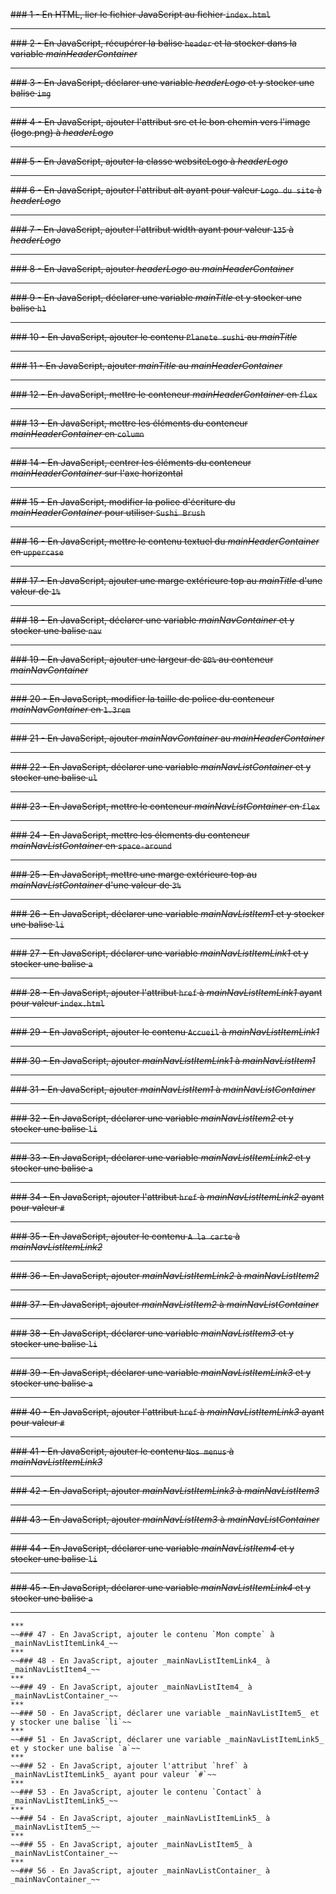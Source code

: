 ~~### 1 - En HTML, lier le fichier JavaScript au fichier `index.html`~~
***
~~### 2 - En JavaScript, récupérer la balise `header` et la stocker dans la variable _mainHeaderContainer_~~
***
~~### 3 - En JavaScript, déclarer une variable _headerLogo_ et y stocker une balise `img`~~
***
~~### 4 - En JavaScript, ajouter l'attribut src et le bon chemin vers l'image (logo.png) à _headerLogo_~~
***
~~### 5 - En JavaScript, ajouter la classe websiteLogo à _headerLogo_~~
***
~~### 6 - En JavaScript, ajouter l'attribut alt ayant pour valeur `Logo du site` à _headerLogo_~~
***
~~### 7 - En JavaScript, ajouter l'attribut width ayant pour valeur `135` à _headerLogo_~~
***
~~### 8 - En JavaScript, ajouter _headerLogo_ au _mainHeaderContainer_~~
***
~~### 9 - En JavaScript, déclarer une variable _mainTitle_ et y stocker une balise `h1`~~
***
~~### 10 - En JavaScript, ajouter le contenu `Planete sushi` au _mainTitle_~~
***
~~### 11 - En JavaScript, ajouter _mainTitle_ au _mainHeaderContainer_~~
***
~~### 12 - En JavaScript, mettre le conteneur _mainHeaderContainer_ en `flex`~~
***
~~### 13 - En JavaScript, mettre les éléments du conteneur _mainHeaderContainer_ en `column`~~
***
~~### 14 - En JavaScript, centrer les éléments du conteneur _mainHeaderContainer_ sur l'axe horizontal~~ 
***
~~### 15 - En JavaScript, modifier la police d'écriture du _mainHeaderContainer_ pour utiliser `Sushi Brush`~~
***
~~### 16 - En JavaScript, mettre le contenu textuel du _mainHeaderContainer_ en `uppercase`~~
***
~~### 17 - En JavaScript, ajouter une marge extérieure top au _mainTitle_ d'une valeur de `1%`~~
***
~~### 18 - En JavaScript, déclarer une variable _mainNavContainer_ et y stocker une balise `nav`~~
***
~~### 19 - En JavaScript, ajouter une largeur de `80%` au conteneur _mainNavContainer_~~
***
~~### 20 - En JavaScript, modifier la taille de police du conteneur _mainNavContainer_ en `1.3rem`~~
***
~~### 21 - En JavaScript, ajouter _mainNavContainer_ au _mainHeaderContainer_~~
***
~~### 22 - En JavaScript, déclarer une variable _mainNavListContainer_ et y stocker une balise `ul`~~
***
~~### 23 - En JavaScript, mettre le conteneur _mainNavListContainer_ en `flex`~~
***
~~### 24 - En JavaScript, mettre les élements du conteneur _mainNavListContainer_ en `space-around`~~
***
~~### 25 - En JavaScript, mettre une marge extérieure top au _mainNavListContainer_ d'une valeur de `3%`~~
***
~~### 26 - En JavaScript, déclarer une variable _mainNavListItem1_ et y stocker une balise `li`~~
***
~~### 27 - En JavaScript, déclarer une variable _mainNavListItemLink1_ et y stocker une balise `a`~~
***
~~### 28 - En JavaScript, ajouter l'attribut `href` à _mainNavListItemLink1_ ayant pour valeur `index.html`~~
***
~~### 29 - En JavaScript, ajouter le contenu `Accueil` à _mainNavListItemLink1_~~
***
~~### 30 - En JavaScript, ajouter _mainNavListItemLink1_ à _mainNavListItem1_~~
***
~~### 31 - En JavaScript, ajouter _mainNavListItem1_ à _mainNavListContainer_~~
***
~~### 32 - En JavaScript, déclarer une variable _mainNavListItem2_ et y stocker une balise `li`~~
***
~~### 33 - En JavaScript, déclarer une variable _mainNavListItemLink2_ et y stocker une balise `a`~~
***
~~### 34 - En JavaScript, ajouter l'attribut `href` à _mainNavListItemLink2_ ayant pour valeur `#`~~
***
~~### 35 - En JavaScript, ajouter le contenu `A la carte` à _mainNavListItemLink2_~~
***
~~### 36 - En JavaScript, ajouter _mainNavListItemLink2_ à _mainNavListItem2_~~
***
~~### 37 - En JavaScript, ajouter _mainNavListItem2_ à _mainNavListContainer_~~
***
~~### 38 - En JavaScript, déclarer une variable _mainNavListItem3_ et y stocker une balise `li`~~
***
~~### 39 - En JavaScript, déclarer une variable _mainNavListItemLink3_ et y stocker une balise `a`~~
***
~~### 40 - En JavaScript, ajouter l'attribut `href` à _mainNavListItemLink3_ ayant pour valeur `#`~~
***
~~### 41 - En JavaScript, ajouter le contenu `Nos menus` à _mainNavListItemLink3_~~
***
~~### 42 - En JavaScript, ajouter _mainNavListItemLink3_ à _mainNavListItem3_~~
***
~~### 43 - En JavaScript, ajouter _mainNavListItem3_ à _mainNavListContainer_~~
***
~~### 44 - En JavaScript, déclarer une variable _mainNavListItem4_ et y stocker une balise `li`~~
***
~~### 45 - En JavaScript, déclarer une variable _mainNavListItemLink4_ et y stocker une balise `a`~~
***
~~~~### 46 - En JavaScript, ajouter l'attribut `href` à _mainNavListItemLink4_ ayant pour valeur `#`~~
***
~~### 47 - En JavaScript, ajouter le contenu `Mon compte` à _mainNavListItemLink4_~~
***
~~### 48 - En JavaScript, ajouter _mainNavListItemLink4_ à _mainNavListItem4_~~
***
~~### 49 - En JavaScript, ajouter _mainNavListItem4_ à _mainNavListContainer_~~
***
~~### 50 - En JavaScript, déclarer une variable _mainNavListItem5_ et y stocker une balise `li`~~
***
~~### 51 - En JavaScript, déclarer une variable _mainNavListItemLink5_ et y stocker une balise `a`~~
***
~~### 52 - En JavaScript, ajouter l'attribut `href` à _mainNavListItemLink5_ ayant pour valeur `#`~~
***
~~### 53 - En JavaScript, ajouter le contenu `Contact` à _mainNavListItemLink5_~~
***
~~### 54 - En JavaScript, ajouter _mainNavListItemLink5_ à _mainNavListItem5_~~
***
~~### 55 - En JavaScript, ajouter _mainNavListItem5_ à _mainNavListContainer_~~
***
~~### 56 - En JavaScript, ajouter _mainNavListContainer_ à _mainNavContainer_~~
